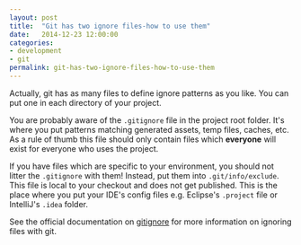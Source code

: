 ```yaml
---
layout: post
title:  "Git has two ignore files-how to use them"
date:   2014-12-23 12:00:00
categories:
- development
- git
permalink: git-has-two-ignore-files-how-to-use-them
---
```


Actually, git has as many files to define ignore patterns as you like. 
You can put one in each directory of your project. 

You are probably aware of the `.gitignore` file in the project root folder. 
It's where you put patterns matching generated assets, temp files, caches, etc.
As a rule of thumb this file should only contain files which **everyone** will exist
for everyone who uses the project.

If you have files which are specific to your environment, you should not litter the
`.gitignore` with them! Instead, put them into `.git/info/exclude`. This file is local to 
your checkout and does not get published. This is the place where you put your IDE's
config files e.g. Eclipse's `.project` file or IntelliJ's `.idea` folder.

See the official documentation on [gitignore](http://git-scm.com/docs/gitignore) for more 
information on ignoring files with git.
